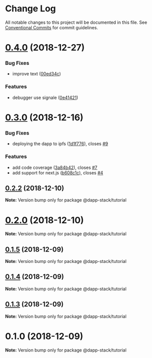 # Change Log

All notable changes to this project will be documented in this file.
See [Conventional Commits](https://conventionalcommits.org) for commit guidelines.

# [0.4.0](https://github-dapp-stack/Dapp-Stack/Dapp-Stack/compare/v0.3.0...v0.4.0) (2018-12-27)


### Bug Fixes

* improve text ([00ed34c](https://github-dapp-stack/Dapp-Stack/Dapp-Stack/commit/00ed34c))


### Features

* debugger use signale ([0e41421](https://github-dapp-stack/Dapp-Stack/Dapp-Stack/commit/0e41421))





# [0.3.0](https://github-dapp-stack/Dapp-Stack/Dapp-Stack/compare/v0.2.2...v0.3.0) (2018-12-16)


### Bug Fixes

* deploying the dapp to ipfs ([1d1f776](https://github-dapp-stack/Dapp-Stack/Dapp-Stack/commit/1d1f776)), closes [#9](https://github-dapp-stack/Dapp-Stack/Dapp-Stack/issues/9)


### Features

* add code coverage ([3a84b42](https://github-dapp-stack/Dapp-Stack/Dapp-Stack/commit/3a84b42)), closes [#7](https://github-dapp-stack/Dapp-Stack/Dapp-Stack/issues/7)
* add support for next.js ([b608c1c](https://github-dapp-stack/Dapp-Stack/Dapp-Stack/commit/b608c1c)), closes [#4](https://github-dapp-stack/Dapp-Stack/Dapp-Stack/issues/4)





## [0.2.2](https://github.com/Dapp-Stack/Dapp-Stack/compare/v0.2.1...v0.2.2) (2018-12-10)

**Note:** Version bump only for package @dapp-stack/tutorial





# [0.2.0](https://github.com/Dapp-Stack/Dapp-Stack/compare/v0.1.6...v0.2.0) (2018-12-10)

**Note:** Version bump only for package @dapp-stack/tutorial





## [0.1.5](https://github.com/Dapp-Stack/Dapp-Stack/compare/v0.1.4...v0.1.5) (2018-12-09)

**Note:** Version bump only for package @dapp-stack/tutorial





## [0.1.4](https://github.com/Dapp-Stack/Dapp-Stack/compare/v0.1.3...v0.1.4) (2018-12-09)

**Note:** Version bump only for package @dapp-stack/tutorial





## [0.1.3](https://github.com/Dapp-Stack/Dapp-Stack/compare/v0.1.2...v0.1.3) (2018-12-09)

**Note:** Version bump only for package @dapp-stack/tutorial





# 0.1.0 (2018-12-09)

**Note:** Version bump only for package @dapp-stack/tutorial
